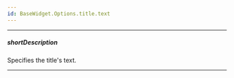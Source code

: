 ```yaml
---
id: BaseWidget.Options.title.text
---
```

---
##### shortDescription
Specifies the title's text.

---
